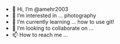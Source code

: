 - 👋 Hi, I’m @amehr2003
- 👀 I’m interested in ... photography
- 🌱 I’m currently learning ... how to use git!
- 💞️ I’m looking to collaborate on ...
- 📫 How to reach me ...

<!---
amehr2003/amehr2003 is a ✨ special ✨ repository because its `README.md` (this file) appears on your GitHub profile.
You can click the Preview link to take a look at your changes.
--->
